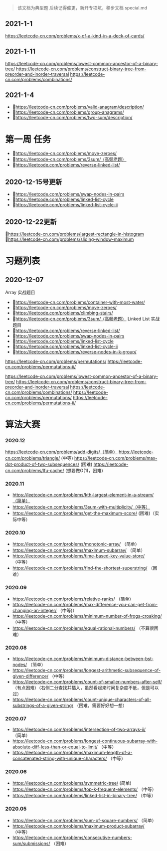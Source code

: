 > 该文档为典型题 后续记得催更，新开专项坑，移步文档 special.md

## 2021-1-1
https://leetcode-cn.com/problems/x-of-a-kind-in-a-deck-of-cards/

## 2021-1-11
https://leetcode-cn.com/problems/lowest-common-ancestor-of-a-binary-tree/
https://leetcode-cn.com/problems/construct-binary-tree-from-preorder-and-inorder-traversal
https://leetcode-cn.com/problems/combinations/

## 2021-1-4
+ https://leetcode-cn.com/problems/valid-anagram/description/
+ https://leetcode-cn.com/problems/group-anagrams/
+ https://leetcode-cn.com/problems/two-sum/description/

# 第一周 任务
+ https://leetcode-cn.com/problems/move-zeroes/
+ https://leetcode-cn.com/problems/3sum/ (高频老题）
+ https://leetcode.com/problems/reverse-linked-list/

## 2020-12-15号更新
+ https://leetcode.com/problems/swap-nodes-in-pairs
+ https://leetcode.com/problems/linked-list-cycle
+ https://leetcode.com/problems/linked-list-cycle-ii

## 2020-12-22更新
https://leetcode-cn.com/problems/largest-rectangle-in-histogram
https://leetcode-cn.com/problems/sliding-window-maximum




# 习题列表
## 2020-12-07
Array 实战题目
+ https://leetcode-cn.com/problems/container-with-most-water/
+ https://leetcode-cn.com/problems/move-zeroes/
+ https://leetcode.com/problems/climbing-stairs/
+ https://leetcode-cn.com/problems/3sum/ (高频老题）
Linked List 实战题目
+ https://leetcode.com/problems/reverse-linked-list/
+ https://leetcode.com/problems/swap-nodes-in-pairs
+ https://leetcode.com/problems/linked-list-cycle
+ https://leetcode.com/problems/linked-list-cycle-ii
+ https://leetcode.com/problems/reverse-nodes-in-k-group/


https://leetcode-cn.com/problems/permutations/
https://leetcode-cn.com/problems/permutations-ii/


https://leetcode-cn.com/problems/lowest-common-ancestor-of-a-binary-tree/
https://leetcode-cn.com/problems/construct-binary-tree-from-preorder-and-inorder-traversal
https://leetcode-cn.com/problems/combinations/
https://leetcode-cn.com/problems/permutations/
https://leetcode-cn.com/problems/permutations-ii/


# 算法大赛

### 2020.12
https://leetcode-cn.com/problems/add-digits/（简单）
https://leetcode-cn.com/problems/triangle/ (中等)
https://leetcode-cn.com/problems/max-dot-product-of-two-subsequences/ (困难)
https://leetcode-cn.com/problems/lfu-cache/ (想要做O(1)，困难)

### 2020.11
+ https://leetcode-cn.com/problems/kth-largest-element-in-a-stream/（简单）
+ https://leetcode-cn.com/problems/3sum-with-multiplicity/（中等）
+ https://leetcode-cn.com/problems/get-the-maximum-score/ (困难)（实际中等）

### 2020.10
+ https://leetcode-cn.com/problems/monotonic-array/ （简单）
+ https://leetcode-cn.com/problems/maximum-subarray/ （简单） 
+ https://leetcode-cn.com/problems/time-based-key-value-store/ （中等）
+ https://leetcode-cn.com/problems/find-the-shortest-superstring/ （困难）
 
### 2020.09 
+ https://leetcode-cn.com/problems/relative-ranks/ （简单） 
+ https://leetcode-cn.com/problems/max-difference-you-can-get-from-changing-an-integer/ （中等)）
+ https://leetcode-cn.com/problems/minimum-number-of-frogs-croaking/ （中等）
+ https://leetcode-cn.com/problems/equal-rational-numbers/ （不算很困难）

### 2020.08 
+ https://leetcode-cn.com/problems/minimum-distance-between-bst-nodes/  （简单）
+ https://leetcode-cn.com/problems/longest-arithmetic-subsequence-of-given-difference/ （中等）
+ https://leetcode-cn.com/problems/count-of-smaller-numbers-after-self/  （有点困难）（右侧二分查找并插入，虽然看起来时间复杂度不低，但是可以过）
+ https://leetcode-cn.com/problems/count-unique-characters-of-all-substrings-of-a-given-string/ （困难，需要好好想一想）

### 2020.07 
+ https://leetcode-cn.com/problems/intersection-of-two-arrays-ii/ （简单）
+ https://leetcode-cn.com/problems/longest-continuous-subarray-with-absolute-diff-less-than-or-equal-to-limit/ （中等）
+ https://leetcode-cn.com/problems/maximum-length-of-a-concatenated-string-with-unique-characters/ （中等）

### 2020.06 
+ https://leetcode-cn.com/problems/symmetric-tree/   (简单)
+ https://leetcode-cn.com/problems/top-k-frequent-elements/ （中等）
+ https://leetcode-cn.com/problems/linked-list-in-binary-tree/  （中等）

### 2020.05 
+ https://leetcode-cn.com/problems/sum-of-square-numbers/  （简单）
+ https://leetcode-cn.com/problems/maximum-product-subarray/ （中等）
+ https://leetcode-cn.com/problems/consecutive-numbers-sum/submissions/ （困难）